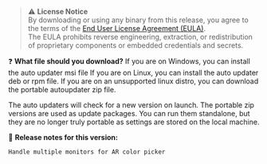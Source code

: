 > :warning: **License Notice**\
> By downloading or using any binary from this release, you agree to the terms of the [End User License Agreement (EULA)](EULA.MD).\
> The EULA prohibits reverse engineering, extraction, or redistribution of proprietary components or embedded credentials and secrets.

:question: **What file should you download?**
If you are on Windows, you can install the auto updater msi file
If you are on Linux, you can install the auto updater deb or rpm file. If you are on an unsupported linux distro, you can download the portable autoupdater zip file.

The auto updaters will check for a new version on launch.
The portable zip versions are used as update packages. You can run them standalone, but they are no longer truly portable as settings are stored on the local machine.

:page_facing_up: **Release notes for this version:**
```
Handle multiple monitors for AR color picker
```